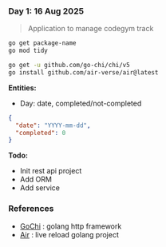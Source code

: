 ### Day 1: 16 Aug 2025

> Application to manage codegym track

```sh
go get package-name
go mod tidy
```

```sh
go get -u github.com/go-chi/chi/v5
go install github.com/air-verse/air@latest
```

**Entities:**

- Day: date, completed/not-completed

```json
{
  "date": "YYYY-mm-dd",
  "completed": 0
}
```

**Todo:**

- Init rest api project
- Add ORM
- Add service

### References

- [GoChi](https://go-chi.io/#/pages/getting_started) : golang http framework
- [Air](https://github.com/air-verse/air) : live reload golang project
